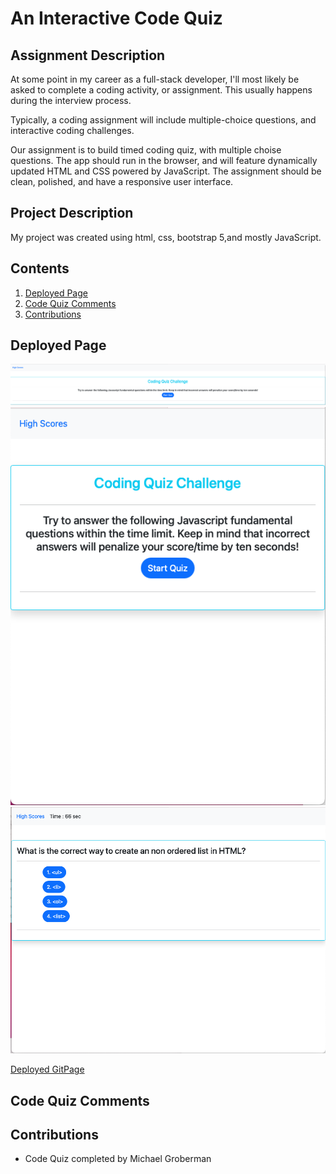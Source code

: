 # An Interactive Code Quiz 
## Assignment Description
At some point in my career as a full-stack developer, I'll most likely be asked to complete a coding activity, or assignment. This usually happens during the interview process.

Typically, a coding assignment will include multiple-choice questions, and interactive coding challenges.

Our assignment is to build timed coding quiz, with multiple choise questions. The app should run in the browser, and will feature dynamically updated HTML and CSS powered by JavaScript. The assignment should be clean, polished, and have a responsive user interface. 

## Project Description
My project was created using html, css, bootstrap 5,and mostly JavaScript.

## Contents
1. [Deployed Page](#deployed-page)
2. [Code Quiz Comments](#Code-Quiz-Comments)
3. [Contributions](#contributions)

## Deployed Page

![Deployed Page Screenshot 1](./images/screenshot1.png)
![Deployed Page Screenshot 2](./images/screenshot2.png)
![Deployed Page Screenshot 3](./images/screenshot3.png)

[Deployed GitPage]()

## Code Quiz Comments

## Contributions
* Code Quiz completed by Michael Groberman